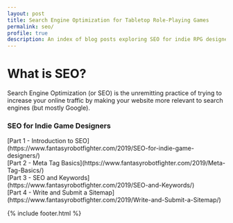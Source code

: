 ```yaml
---
layout: post
title: Search Engine Optimization for Tabletop Role-Playing Games
permalink: seo/
profile: true
description: An index of blog posts exploring SEO for indie RPG designers.
---
```


<h1>What is SEO?</h1>
Search Engine Optimization (or SEO) is the unremitting practice of trying to increase your online traffic by making your website more relevant to search engines (but mostly Google). 

<h3>SEO for Indie Game Designers</h3>
[Part 1 - Introduction to SEO](https://www.fantasyrobotfighter.com/2019/SEO-for-indie-game-designers/)<br />
[Part 2 - Meta Tag Basics](https://www.fantasyrobotfighter.com/2019/Meta-Tag-Basics/)<br />
[Part 3 - SEO and Keywords](https://www.fantasyrobotfighter.com/2019/SEO-and-Keywords/)<br />
[Part 4 - Write and Submit a Sitemap](https://www.fantasyrobotfighter.com/2019/Write-and-Submit-a-Sitemap/)<br />

<script type="application/ld+json">
{ "@context": "https://schema.org", 
 "@type": "BlogPosting",
 "mainEntityOfPage": {
        "@type": "WebPage",
        "@id": "https://www.fantasyrobotfighter.com/2019/SEO-for-indie-game-designers/"
      },
 "headline": "SEO for Indie Game Designers - Index",
 "alternativeHeadline": "SEO for The Indie Game Designer",
 "image": "https://www.fantasyrobotfighter.com/assets/images/PocketPerspective.png",
 "genre": "CreativeWork", 
 "keywords": "Search Engine Optimization SEO RPG Indie Game Design", 
 "publisher": {	
 		"@type": "Organization",
        "name": "Fantasy Robot Fighter",
		"url": "http://www.fantasyrobotfighter.com",
		"logo": {
		    "@type": "ImageObject",
		    "url": "https://www.fantasyrobotfighter.com/assets/images/avatar.png",
		    "width": 80,
		    "height": 80
		}
    },
 "datePublished": "2019-05-04",
 "dateCreated": "2019-05-04",
 "dateModified": "2019-05-04",
 "description": "An index of blog posts that covers SEO for independent tabletop role-playing game designers",
 "articleBody": "Index page to my series on SEO for the independent tabletop role-playing game designer and blogger.",
   "author": {
    "@type": "Person",
    "name": "Ryan Buller"
  }
 }
</script>

{% include footer.html %}